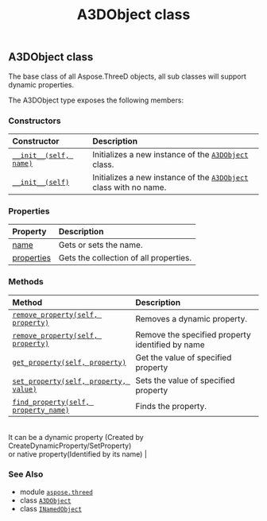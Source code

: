 ﻿---
title: A3DObject class
second_title: Aspose.3D for Python via .NET API References
description: 
type: docs
weight: 10
url: /python-net/aspose.threed/a3dobject/
is_root: false
---

## A3DObject class

The base class of all Aspose.ThreeD objects, all sub classes will support dynamic properties.



The A3DObject type exposes the following members:

### Constructors
| Constructor | Description |
| :- | :- |
| [`__init__(self, name)`](/3d/python-net/aspose.threed/a3dobject/__init__/#system.string) | Initializes a new instance of the [`A3DObject`](/3d/python-net/aspose.threed/a3dobject) class. |
| [`__init__(self)`](/3d/python-net/aspose.threed/a3dobject/__init__/#) | Initializes a new instance of the [`A3DObject`](/3d/python-net/aspose.threed/a3dobject) class with no name. |


### Properties
| Property | Description |
| :- | :- |
| [name](/3d/python-net/aspose.threed/a3dobject/name) | Gets or sets the name. |
| [properties](/3d/python-net/aspose.threed/a3dobject/properties) | Gets the collection of all properties. |


### Methods
| Method | Description |
| :- | :- |
| [`remove_property(self, property)`](/3d/python-net/aspose.threed/a3dobject/remove_property/#aspose.threed.property) | Removes a dynamic property. |
| [`remove_property(self, property)`](/3d/python-net/aspose.threed/a3dobject/remove_property/#system.string) | Remove the specified property identified by name |
| [`get_property(self, property)`](/3d/python-net/aspose.threed/a3dobject/get_property/#system.string) | Get the value of specified property |
| [`set_property(self, property, value)`](/3d/python-net/aspose.threed/a3dobject/set_property/#system.string-system.object) | Sets the value of specified property |
| [`find_property(self, property_name)`](/3d/python-net/aspose.threed/a3dobject/find_property/#system.string) | Finds the property.<br/>It can be a dynamic property (Created by CreateDynamicProperty/SetProperty) <br/>or native property(Identified by its name) |



### See Also
* module [`aspose.threed`](..)
* class [`A3DObject`](/3d/python-net/aspose.threed/a3dobject)
* class [`INamedObject`](/3d/python-net/aspose.threed/inamedobject)
